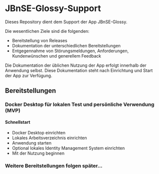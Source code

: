 # JBnSE-Glossy-Support
Dieses Repository dient dem Support der App JBnSE-Glossy.

Die wesentlichen Ziele sind die folgenden:

* Bereitstellung von Releases
* Dokumentation der unterschiedlichen Bereitstellungen
* Entgegennahme von Störungsmeldungen, Anforderungen, Kundenwünschen und generellem Feedback

Die Dokumentation der üblichen Nutzung der App erfolgt innerhalb der Anwendung selbst. Diese Dokumentation steht nach Einrichtung und Start der App zur Verfügung.

## Bereitstellungen

### Docker Desktop für lokalen Test und persönliche Verwendung (MVP)

#### Schnellstart

* Docker Desktop einrichten
* Lokales Arbeitsverzeichnis einrichten
* Anwendung starten
* Optional lokales Identity Management System einrichten
* Mit der Nutzung beginnen

### Weitere Bereitstellungen folgen später...
